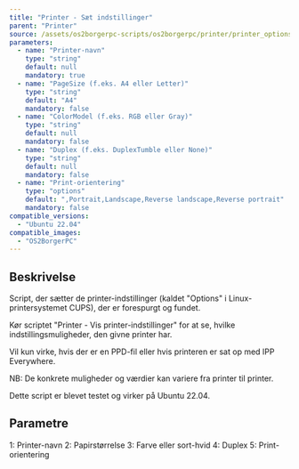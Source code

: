 ```yaml
---
title: "Printer - Sæt indstillinger"
parent: "Printer"
source: /assets/os2borgerpc-scripts/os2borgerpc/printer/printer_options_set.sh
parameters:
  - name: "Printer-navn"
    type: "string"
    default: null
    mandatory: true
  - name: "PageSize (f.eks. A4 eller Letter)"
    type: "string"
    default: "A4"
    mandatory: false
  - name: "ColorModel (f.eks. RGB eller Gray)"
    type: "string"
    default: null
    mandatory: false
  - name: "Duplex (f.eks. DuplexTumble eller None)"
    type: "string"
    default: null
    mandatory: false
  - name: "Print-orientering"
    type: "options"
    default: ",Portrait,Landscape,Reverse landscape,Reverse portrait"
    mandatory: false
compatible_versions:
  - "Ubuntu 22.04"
compatible_images:
  - "OS2BorgerPC"
---
```


## Beskrivelse
Script, der sætter de printer-indstillinger (kaldet "Options" i Linux-printersystemet CUPS), der er forespurgt og fundet.

Kør scriptet "Printer - Vis printer-indstillinger" for at se, hvilke indstillingsmuligheder, den givne printer har.

Vil kun virke, hvis der er en PPD-fil eller hvis printeren er sat op med IPP Everywhere.

NB: De konkrete muligheder og værdier kan variere fra printer til printer.

Dette script er blevet testet og virker på Ubuntu 22.04.

## Parametre
  1: Printer-navn
  2: Papirstørrelse
  3: Farve eller sort-hvid
  4: Duplex
  5: Print-orientering


